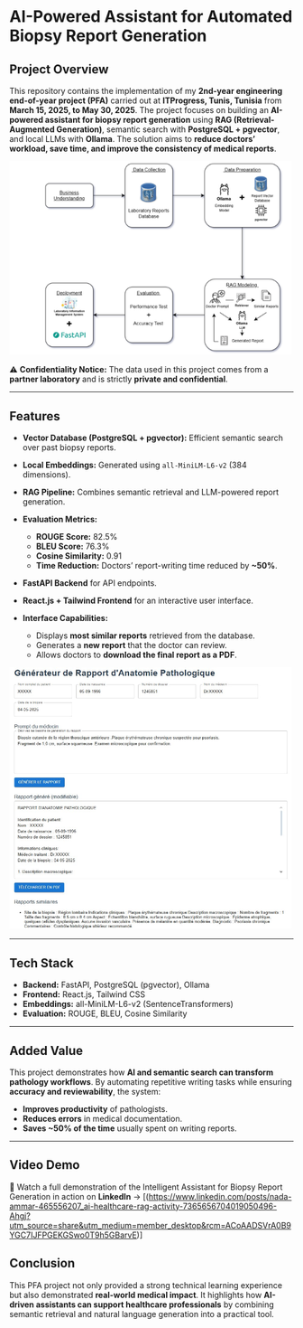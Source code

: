 #  AI-Powered Assistant for Automated Biopsy Report Generation

## Project Overview

This repository contains the implementation of my **2nd-year engineering end-of-year project (PFA)** carried out at **ITProgress, Tunis, Tunisia** from **March 15, 2025, to May 30, 2025**. The project focuses on building an **AI-powered assistant for biopsy report generation** using **RAG (Retrieval-Augmented Generation)**, semantic search with **PostgreSQL + pgvector**, and local LLMs with **Ollama**. The solution aims to **reduce doctors’ workload, save time, and improve the consistency of medical reports**.


<img src="screenshots/workflow.PNG" alt="competition" width="500"/>


⚠️ **Confidentiality Notice:** The data used in this project comes from a **partner laboratory** and is strictly **private and confidential**.

---

## Features

* **Vector Database (PostgreSQL + pgvector):** Efficient semantic search over past biopsy reports.
* **Local Embeddings:** Generated using `all-MiniLM-L6-v2` (384 dimensions).
* **RAG Pipeline:** Combines semantic retrieval and LLM-powered report generation.
* **Evaluation Metrics:**

  * **ROUGE Score:** 82.5%
  * **BLEU Score:** 76.3%
  * **Cosine Similarity:** 0.91
  * **Time Reduction:** Doctors’ report-writing time reduced by **\~50%**.
* **FastAPI Backend** for API endpoints.
* **React.js + Tailwind Frontend** for an interactive user interface.
* **Interface Capabilities:**

  * Displays **most similar reports** retrieved from the database.
  * Generates a **new report** that the doctor can review.
  * Allows doctors to **download the final report as a PDF**.

<img src="screenshots/ragtest2.jpg" alt="competition" width="500"/>

---



## Tech Stack

* **Backend:** FastAPI, PostgreSQL (pgvector), Ollama
* **Frontend:** React.js, Tailwind CSS
* **Embeddings:** all-MiniLM-L6-v2 (SentenceTransformers)
* **Evaluation:** ROUGE, BLEU, Cosine Similarity

---

## Added Value

This project demonstrates how **AI and semantic search can transform pathology workflows**. By automating repetitive writing tasks while ensuring **accuracy and reviewability**, the system:

* **Improves productivity** of pathologists.
* **Reduces errors** in medical documentation.
* **Saves \~50% of the time** usually spent on writing reports.

--- 

## Video Demo

📌 Watch a full demonstration of the Intelligent Assistant for Biopsy Report Generation in action on **LinkedIn** → \[(https://www.linkedin.com/posts/nada-ammar-465556207_ai-healthcare-rag-activity-7365656704019050496-Ahgj?utm_source=share&utm_medium=member_desktop&rcm=ACoAADSVrA0B9YGC7IJFPGEKGSwo0T9h5GBarvE)]

## Conclusion

This PFA project not only provided a strong technical learning experience but also demonstrated **real-world medical impact**. It highlights how **AI-driven assistants can support healthcare professionals** by combining semantic retrieval and natural language generation into a practical tool.


